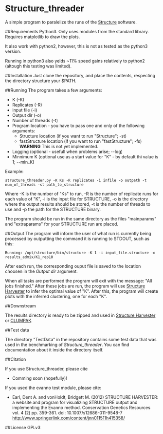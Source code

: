 # Structure_threader
A simple program to paralelize the runs of the [Structure](http://pritchardlab.stanford.edu/structure.html) software.

##Requirements
Python3. Only uses modules from the standard library. Requires matplotlib to draw the plots.

It also work with python2, however, this is not as tested as the python3 version.

Running in python3 also yelds ~11% speed gains relatively to python2 (altough this testing was limited).


##Installation
Just clone the repository, and place the contents, respecting the directory
structure your $PATH.


##Running
The program takes a few arguments:

* K (-K)
* Replicates (-R)
* Input file (-i)
* Output dir (-o)
* Number of threads (-t)
* Program location - you have to pass one and only of the following arguments:
    * Structure location (if you want to run "Structure"; -st)
    * fastStructure location (if you want to run "fastStructure"; -fs) **WARNING** This is not yet implemented.
* Logging (optional - usefull when problems arise; --log)
* Minnimum K (optional use as a start value for "K" - by default thi value is 1; --min_K)

Example: 

```
structure_threader.py -K Ks -R replicates -i infile -o outpath -t num_of_threads -st path_to_structure
```

Where -K is the number of "Ks" to run, -R is the number of replicate runs for
each value of "K", -i is the input file for STRUCTURE, -o is the directory where the output results should be stored,
-t is the number of threads to use and -p the path for the STRUCTURE binary.

The program should be run in the same directory as the files "mainparams" and
"extraparams" for your STRUCTURE run are placed.

##Output
The program will inform the user of what run is currently being processed by
outputting the command it is running to STDOUT, such as this:

```
Running: /opt/structure/bin/structure -K 1 -i input_file.structure -o results_admix/K1_rep10
```

After each run, the corresponding ouput file is saved to the location choosen in
the *Output dir* argument.

When all tasks are performed the program will exit with the message:
"All jobs finished."
After these jobs are run, the program will use [Structure Harvester](http://taylor0.biology.ucla.edu/struct_harvest/) to infer the optimal value of "K".
After this, the program will create plots with the inferred clustering, one for each "K".

##Downstream

The results directory is ready to be zipped and used in [Structure Harvester](http://taylor0.biology.ucla.edu/struct_harvest/) or [CLUMPAK](http://clumpak.tau.ac.il/).

##Test data

The directory "TestData" in the repository contains some test data that was used in the benchmarking of *Structure_threader*.
You can find documentation about it inside the directory itself.

##Citation

If you use Structure_threader, please cite 

* Comming soon (hopefully)!

If you used the evanno test module, please cite:

*  Earl, Dent A. and vonHoldt, Bridgett M. (2012) STRUCTURE HARVESTER: a website
 and program for visualizing STRUCTURE output and implementing the Evanno 
 method. Conservation Genetics Resources vol. 4 (2) pp. 359-361. doi: 10.1007/s12686-011-9548-7 http://www.springerlink.com/content/jnn011511h415358/

##License
GPLv3

